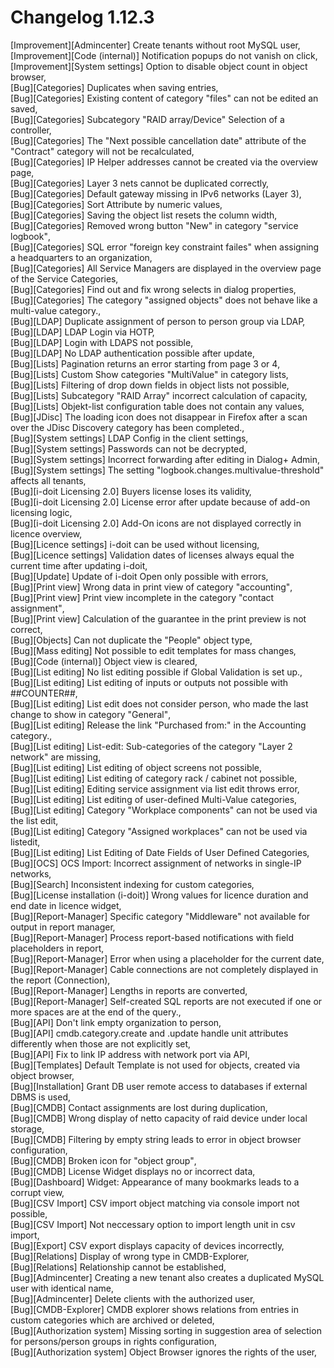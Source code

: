 # Changelog 1.12.3

[Improvement][Admincenter] Create tenants without root MySQL user‚  
[Improvement][Code (internal)] Notification popups do not vanish on click‚  
[Improvement][System settings] Option to disable object count in object browser‚  
[Bug][Categories] Duplicates when saving entries‚  
[Bug][Categories] Existing content of category "files" can not be edited an saved‚  
[Bug][Categories] Subcategory "RAID array/Device" Selection of a controller‚  
[Bug][Categories] The "Next possible cancellation date" attribute of the "Contract" category will not be recalculated‚  
[Bug][Categories] IP Helper addresses cannot be created via the overview page‚  
[Bug][Categories] Layer 3 nets cannot be duplicated correctly‚  
[Bug][Categories] Default gateway missing in IPv6 networks (Layer 3)‚  
[Bug][Categories] Sort Attribute by numeric values‚  
[Bug][Categories] Saving the object list resets the column width‚  
[Bug][Categories] Removed wrong button "New" in category "service logbook"‚  
[Bug][Categories] SQL error "foreign key constraint failes" when assigning a headquarters to an organization‚  
[Bug][Categories] All Service Managers are displayed in the overview page of the Service Categories‚  
[Bug][Categories] Find out and fix wrong selects in dialog properties‚  
[Bug][Categories] The category "assigned objects" does not behave like a multi-value category.‚  
[Bug][LDAP] Duplicate assignment of person to person group via LDAP‚  
[Bug][LDAP] LDAP Login via HOTP‚  
[Bug][LDAP] Login with LDAPS not possible‚  
[Bug][LDAP] No LDAP authentication possible after update‚  
[Bug][Lists] Pagination returns an error starting from page 3 or 4‚  
[Bug][Lists] Custom Show categories "MultiValue" in category lists‚  
[Bug][Lists] Filtering of drop down fields in object lists not possible‚  
[Bug][Lists] Subcategory "RAID Array" incorrect calculation of capacity‚  
[Bug][Lists] Objekt-list configuration table does not contain any values‚  
[Bug][JDisc] The loading icon does not disappear in Firefox after a scan over the JDisc Discovery category has been completed.‚  
[Bug][System settings] LDAP Config in the client settings‚  
[Bug][System settings] Passwords can not be decrypted‚  
[Bug][System settings] Incorrect forwarding after editing in Dialog+ Admin‚  
[Bug][System settings] The setting "logbook.changes.multivalue-threshold" affects all tenants‚  
[Bug][i-doit Licensing 2.0] Buyers license loses its validity‚  
[Bug][i-doit Licensing 2.0] License error after update because of add-on licensing logic‚  
[Bug][i-doit Licensing 2.0] Add-On icons are not displayed correctly in licence overview‚  
[Bug][Licence settings] i-doit can be used without licensing‚  
[Bug][Licence settings] Validation dates of licenses always equal the current time after updating i-doit‚  
[Bug][Update] Update of i-doit Open only possible with errors‚  
[Bug][Print view] Wrong data in print view of category "accounting"‚  
[Bug][Print view] Print view incomplete in the category "contact assignment"‚  
[Bug][Print view] Calculation of the guarantee in the print preview is not correct‚  
[Bug][Objects] Can not duplicate the "People" object type‚  
[Bug][Mass editing] Not possible to edit templates for mass changes‚  
[Bug][Code (internal)] Object view is cleared‚  
[Bug][List editing] No list editing possible if Global Validation is set up.‚  
[Bug][List editing] List editing of inputs or outputs not possible with ##COUNTER##‚  
[Bug][List editing] List edit does not consider person, who made the last change to show in category "General"‚  
[Bug][List editing] Release the link "Purchased from:" in the Accounting category.‚  
[Bug][List editing] List-edit: Sub-categories of the category "Layer 2 network" are missing‚  
[Bug][List editing] List editing of object screens not possible‚  
[Bug][List editing] List editing of category rack / cabinet not possible‚  
[Bug][List editing] Editing service assignment via list edit throws error‚  
[Bug][List editing] List editing of user-defined Multi-Value categories‚  
[Bug][List editing] Category "Workplace components" can not be used via the list edit‚  
[Bug][List editing] Category "Assigned workplaces" can not be used via listedit‚  
[Bug][List editing] List Editing of Date Fields of User Defined Categories‚  
[Bug][OCS] OCS Import: Incorrect assignment of networks in single-IP networks‚  
[Bug][Search] Inconsistent indexing for custom categories‚  
[Bug][License installation (i-doit)] Wrong values for licence duration and end date in licence widget‚  
[Bug][Report-Manager] Specific category "Middleware" not available for output in report manager‚  
[Bug][Report-Manager] Process report-based notifications with field placeholders in report‚  
[Bug][Report-Manager] Error when using a placeholder for the current date‚  
[Bug][Report-Manager] Cable connections are not completely displayed in the report (Connection)‚  
[Bug][Report-Manager] Lengths in reports are converted‚  
[Bug][Report-Manager] Self-created SQL reports are not executed if one or more spaces are at the end of the query.‚  
[Bug][API] Don't link empty organization to person‚  
[Bug][API] cmdb.category.create and .update handle unit attributes differently when those are not explicitly set‚  
[Bug][API] Fix to link IP address with network port via API‚  
[Bug][Templates] Default Template is not used for objects, created via object browser‚  
[Bug][Installation] Grant DB user remote access to databases if external DBMS is used‚  
[Bug][CMDB] Contact assignments are lost during duplication‚  
[Bug][CMDB] Wrong display of netto capacity of raid device under local storage‚  
[Bug][CMDB] Filtering by empty string leads to error in object browser configuration‚  
[Bug][CMDB] Broken icon for "object group"‚  
[Bug][CMDB] License Widget displays no or incorrect data‚  
[Bug][Dashboard] Widget: Appearance of many bookmarks leads to a corrupt view‚  
[Bug][CSV Import] CSV import object matching via console import not possible‚  
[Bug][CSV Import] Not neccessary option to import length unit in csv import‚  
[Bug][Export] CSV export displays capacity of devices incorrectly‚  
[Bug][Relations] Display of wrong type in CMDB-Explorer‚  
[Bug][Relations] Relationship cannot be established‚  
[Bug][Admincenter] Creating a new tenant also creates a duplicated MySQL user with identical name‚  
[Bug][Admincenter] Delete clients with the authorized user‚  
[Bug][CMDB-Explorer] CMDB explorer shows relations from entries in custom categories which are archived or deleted‚  
[Bug][Authorization system] Missing sorting in suggestion area of selection for persons/person groups in rights configuration‚  
[Bug][Authorization system] Object Browser ignores the rights of the user‚  